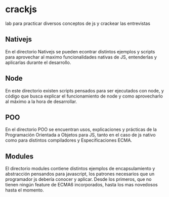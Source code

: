 # crackjs
lab para practicar diversos conceptos de js y crackear las entrevistas

## Nativejs
En el directorio Nativejs se pueden econtrar distintos ejemplos y scripts para aprovechar al maximo funcionalidades nativas de JS, entenderlas y aplicarlas durante el desarrollo.

## Node
En este directorio existen scripts pensados para ser ejecutados con node, y código que busca explicar el funcionamiento de node y como aprovecharlo al máximo a la hora de desarrollar. 

## POO
En el directorio POO se encuentran usos, explicaciones y prácticas de la Programación Orientada a Objetos para JS, tanto en el caso de js nativo como para distintos compiladores y Especificaciones ECMA.

## Modules
El directorio modules contiene distintos ejemplos de encapsulamiento y abstracción pensandos para javascript, los patrones necesarios que un programador js debería conocer y aplicar. Desde los primeros, que no tienen ningún feature de ECMA6 incorporados, hasta los mas novedosos hasta el momento.
